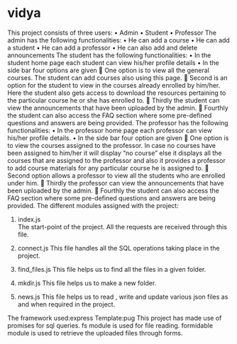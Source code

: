 # vidya
This project consists of three users:
•	Admin
•	Student
•	Professor
The admin has the following functionalities:
•	He can add a course
•	He can add a student
•	He can add a professor
•	He can also add and delete announcements
The student has the following functionalities:
•	In the student home page each student can view his/her profile details
•	In the side bar four options are given
	One option is to view all the general courses. The student can add courses also using this page.
	Second is an option for the student to view in the courses already enrolled by him/her. Here the student also gets access to download the resources pertaining to the particular course he or she has enrolled to.
	Thirdly the student can view the announcements that have been uploaded by the admin.
	Fourthly the student can also access the FAQ section where some pre-defined questions and answers are being provided.
The professor has the following functionalities:
•	In the professor home page each professor can view his/her profile details.
•	In the side bar four option are given
	One option is to view the courses assigned to the professor. In case no courses have been assigned to him/her it will display “no course” else it displays all the courses that are assigned to the professor and also it provides a professor to add course materials for any particular course he is assigned to.
	Second option allows a professor to view all the students who are enrolled under him.
	 Thirdly the professor can view the announcements that have been uploaded by the admin.
	Fourthly the student can also access the FAQ section where some pre-defined questions and answers are being provided.
The different modules assigned with the project:
1.	index.js		
The start-point of the project. All the requests are received through this file.

2.	connect.js
This file handles all the SQL operations taking place in the project.
3.	find_files.js
This file helps us to find all the files in a given folder.
4.	mkdir.js
This file helps us to make a new folder.
5.	news.js
This file helps us to read , write and update various json files as and when required in the project.



The framework used:express
Template:pug
This project has made use of promises for sql queries.
fs module is used for file reading.
formidable module is used to retrieve the uploaded files through forms.
